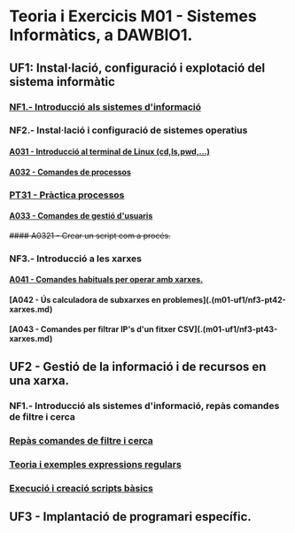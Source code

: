 # Teoria i Exercicis M01 - Sistemes Informàtics, a DAWBIO1. 

## UF1: Instal·lació, configuració i explotació del sistema informàtic

### [NF1.- Introducció als sistemes d'informació](./m01-uf1/uf1-nf1-sessio11-components-si.md)

### NF2.- Instal·lació i configuració de sistemes operatius




#### [A031 - Introducció al terminal de Linux (cd,ls,pwd,...)](./m01-uf1/uf1-nf2-exercicisTerminalLinux.md)

#### [A032 - Comandes de processos](./m01-uf1/uf1-nf2-pt3-introprocessos.md)

### [PT31 - Pràctica processos](https://github.com/miquelamorosaldev/m01-sistemes-dawbio-2122/tree/main/m01-uf1/practica3)

#### [A033 - Comandes de gestió d'usuaris](./m01-uf1/uf1-nf2-pt32-gestiousuaris.md)

<strike>#### A0321 - Crear un script com a procés.</strike>

### NF3.- Introducció a les xarxes

#### [A041 - Comandes habituals per operar amb xarxes.](./m01-uf1/nf3-pt4-xarxes.md)

#### [A042 - Ús calculadora de subxarxes en problemes](.(m01-uf1/nf3-pt42-xarxes.md)

#### [A043 - Comandes per filtrar IP's d'un fitxer CSV](.(m01-uf1/nf3-pt43-xarxes.md)


## UF2 - Gestió de la informació i de recursos en una xarxa.

### NF1.- Introducció als sistemes d'informació, repàs comandes de filtre i cerca

### [Repàs comandes de filtre i cerca](./m01-uf2/uf2-nf1-repas/uf2-nf1-repas-comandes-exam.md)

### [Teoria i exemples expressions regulars](./m01-uf2/intro-regexps2/readme.md)

### [Execució i creació scripts bàsics](https://github.com/miquelamorosaldev/m01-sistemes-dawbio-2122/tree/main/m01-uf2/scripts)

## UF3 - Implantació de programari específic.
